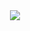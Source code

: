 <div align = "center">
    <a href = "https://hub.docker.com/repository/docker/zerohertzkr/airflow-stock/general">
        <img src="https://img.shields.io/docker/v/zerohertzkr/airflow-stock?style=for-the-badge&logo=Docker&label=zerohertzkr/airflow-stock&labelColor=800a0a"/>
    </a>
</div>
